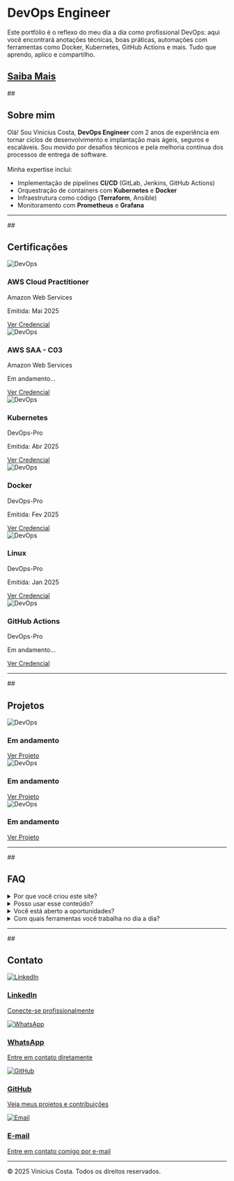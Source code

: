 <h1>DevOps Engineer</h1>

  Este portfólio é o reflexo do meu dia a dia como profissional DevOps: aqui você encontrará 
  anotações técnicas, boas práticas, automações com ferramentas como Docker, Kubernetes, GitHub Actions e mais. 
  Tudo que aprendo, aplico e compartilho.

<a class="bnt-hero" href="https://vinnycloud.com.br/#contato">Saiba Mais</a>
---

<!-- About Section -->
##<h2>Sobre mim</h2>

Olá! Sou Vinicius Costa, <strong>DevOps Engineer</strong> com 2 anos de experiência em tornar ciclos de desenvolvimento e implantação mais ágeis, seguros e escaláveis. Sou movido por desafios técnicos e pela melhoria contínua dos processos de entrega de software.<br><br>
Minha expertise inclui:
<ul>
<li>Implementação de pipelines <strong>CI/CD</strong> (GitLab, Jenkins, GitHub Actions)</li>
<li>Orquestração de containers com <strong>Kubernetes</strong> e <strong>Docker</strong></li>
<li>Infraestrutura como código (<strong>Terraform</strong>, Ansible)</li>
<li>Monitoramento com <strong>Prometheus</strong> e <strong>Grafana</strong></li>
</ul>

---

<!-- Certifications Section -->
##<h2>Certificações</h2>

<!-- Certification cards grid -->
<div class="cert-grid">

<!-- Repeated card is intentional, as requested -->
<div class="card">
  <img class="img_devops" src="assets/clud-practitioner.svg" alt="DevOps">
  <h3>AWS Cloud Practitioner</h3>
  <p>Amazon Web Services</p>
  <p>Emitida: Mai 2025</p>
  <a class="creden" href="https://www.credly.com/badges/05583c87-adf7-4888-93f5-f28229c29078/linked_in_profile">Ver Credencial</a>
</div>

<div class="card">
  <img class="img_devops" src="assets/solutions-architect.svg" alt="DevOps">
  <h3>AWS SAA - C03</h3>
  <p>Amazon Web Services</p>
  <p>Em andamento...</p>
  <a class="creden" href="https://vinnycloud.com.br/#certificacoes">Ver Credencial</a>
</div>

<div class="card">
  <img class="img_devops" src="assets/kubernetes.svg" alt="DevOps">
  <h3>Kubernetes</h3>
  <p>DevOps-Pro</p>
  <p>Emitida: Abr 2025</p>
  <a class="creden" href="https://certificado.devopspro.com.br/certificado?code=7d248654-51eb-493a-a75d-a2eb581cb4a2">Ver Credencial</a>
</div>

<div class="card">
  <img class="img_devops" src="assets/docker.svg" alt="DevOps">
  <h3>Docker</h3>
  <p>DevOps-Pro</p>
  <p>Emitida: Fev 2025</p>
  <a class="creden" href="https://certificado.devopspro.com.br/certificado?code=6cd6ad91-1ec6-4421-b390-2d6a0046678e">Ver Credencial</a>
</div>

<div class="card">
  <img class="img_devops" src="assets/Linux.svg" alt="DevOps">
  <h3>Linux</h3>
  <p>DevOps-Pro</p>
  <p>Emitida: Jan 2025</p>
  <a class="creden" href="https://certificado.devopspro.com.br/certificado?code=ab5e20b1-a3c7-4397-b2f2-4250058c9eb8">Ver Credencial</a>
</div>

<div class="card">
  <img class="img_devops" src="assets/github-actions.svg" alt="DevOps">
  <h3>GitHub Actions</h3>
  <p>DevOps-Pro</p>
  <p>Em andamento...</p>
  <a class="creden" href="https://vinnycloud.com.br/#certificacoes">Ver Credencial</a>
</div>

</div>

---

<!-- Projects Section -->
##<h2>Projetos</h2>

<!-- Project cards container -->
<div class="cont-card">

<div class="card-project">
  <img class="img_devops" src="assets/undraw_cancel_7zdh.svg" alt="DevOps">
  <h3>Em andamento</h3>
  <a class="creden" href="https://vinnycloud.com.br">Ver Projeto</a>
</div>

<div class="card-project">
  <img class="img_devops" src="assets/undraw_cancel_7zdh.svg" alt="DevOps">
  <h3>Em andamento</h3>
  <a class="creden" href="https://vinnycloud.com.br">Ver Projeto</a>
</div>

<div class="card-project">
  <img class="img_devops" src="assets/undraw_cancel_7zdh.svg" alt="DevOps">
  <h3>Em andamento</h3>
  <a class="creden" href="https://vinnycloud.com.br">Ver Projeto</a>
</div>

</div>

---

<!-- FAQ Section -->
##<h2>FAQ</h2>

<!-- FAQ list using details/summary -->
<details class="details">
  <summary>Por que você criou este site?</summary>
  <br>
  Para documentar meu aprendizado em DevOps, organizar minhas anotações e compartilhar conhecimento com outros profissionais da área.
  <br><br>
</details>

<details>
  <summary>Posso usar esse conteúdo?</summary>
  <br>
  Sim! Todo o conteúdo é aberto. Sinta-se à vontade para estudar, compartilhar ou até sugerir melhorias.
  <br><br>
</details>

<!-- Duplicates are kept as instructed -->
<details>
  <summary>Você está aberto a oportunidades?</summary>
  <br>
  Sim! Estou sempre aberto a novos desafios profissionais na área de DevOps e Cloud. Entre em contato pelos canais no final da página.
  <br><br>
</details>

<details>
  <summary>Com quais ferramentas você trabalha no dia a dia?</summary>
  <br>
  Costumo utilizar Docker, Kubernetes, Terraform, GitHub Actions, além de ferramentas de monitoramento como Prometheus e Grafana.
  <br><br>
</details>

---

<!-- Contact Section -->
##<h2>Contato</h2>

<!-- Contact cards section -->
<div class="contact-cards">

  <!-- LinkedIn -->
  <a href="https://www.linkedin.com/in/solutions-architec/" class="contact-card" target="_blank" rel="noopener noreferrer">
    <div class="card-icon">
      <img src="assets/linkedin-icon.svg" alt="LinkedIn">
    </div>
    <div class="card-content">
      <h3>LinkedIn</h3>
      <p>Conecte-se profissionalmente</p>
    </div>
  </a>

  <!-- WhatsApp -->
  <a href="https://wa.me/5519999708720" class="contact-card" target="_blank" rel="noopener noreferrer">
    <div class="card-icon">
      <img src="assets/whatsapp-icon.svg" alt="WhatsApp">
    </div>
    <div class="card-content">
      <h3>WhatsApp</h3>
      <p>Entre em contato diretamente</p>
    </div>
  </a>

  <!-- GitHub -->
  <a href="https://github.com/vinicius3516" class="contact-card" target="_blank" rel="noopener noreferrer">
    <div class="card-icon">
      <img src="assets/github-icon.svg" alt="GitHub">
    </div>
    <div class="card-content">
      <h3>GitHub</h3>
      <p>Veja meus projetos e contribuições</p>
    </div>
  </a>

  <!-- Email -->
  <a href="mailto:costavinicius692@.com?subject=Contato%20via%20Portfolio" class="contact-card" target="_blank" rel="noopener noreferrer">
    <div class="card-icon">
      <img src="assets/gmail.svg" alt="Email">
    </div>
    <div class="card-content">
      <h3>E-mail</h3>
      <p>Entre em contato comigo por e-mail</p>
    </div>
  </a>

</div>

---

<!-- Footer -->
<p class="footer">© 2025 Vinicius Costa. Todos os direitos reservados.</p>
